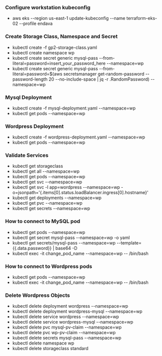 ### Configure workstation kubeconfig

- aws eks --region us-east-1 update-kubeconfig --name terraform-eks-02 --profile endava

### Create Storage Class, Namespace and Secret

- kubectl create -f gp2-storage-class.yaml
- kubectl create namespace wp
- kubectl create secret generic mysql-pass --from-literal=password=insert_your_password_here --namespace=wp
- kubectl create secret generic mysql-pass --from-literal=password=$(aws secretsmanager get-random-password --password-length 20 --no-include-space | jq -r .RandomPassword) --namespace=wp

### Mysql Deployment

- kubectl create -f mysql-deployment.yaml --namespace=wp
- kubectl get pods --namespace=wp

### Wordpress Deployment

- kubectl create -f wordpress-deployment.yaml --namespace=wp
- kubectl get pods --namespace=wp

### Validate Services

- kubectl get storageclass
- kubectl get all --namespace=wp
- kubectl get pods --namespace=wp
- kubectl get svc --namespace=wp
- kubectl get svc -l app=wordpress --namespace=wp -o=jsonpath='{.items[0].status.loadBalancer.ingress[0].hostname}'
- kubectl get deployments --namespace=wp
- kubectl get pvc --namespace=wp
- kubectl get secrets --namespace=wp

### How to connect to MySQL pod 

- kubectl get pods --namespace=wp
- kubectl get secret mysql-pass --namespace=wp -o yaml
- kubectl get secrets/mysql-pass --namespace=wp --template={{.data.password}} | base64 -D
- kubectl exec -it change_pod_name --namespace=wp -- /bin/bash

### How to connect to Wordpress pods

- kubectl get pods --namespace=wp
- kubectl exec -it change_pod_name --namespace=wp -- /bin/bash

### Delete Wordpress Objects

- kubectl delete deployment wordpress --namespace=wp
- kubectl delete deployment wordpress-mysql --namespace=wp
- kubectl delete service wordpress --namespace=wp
- kubectl delete service wordpress-mysql --namespace=wp
- kubectl delete pvc mysql-pv-claim --namespace=wp
- kubectl delete pvc wp-pv-claim --namespace=wp
- kubectl delete secrets mysql-pass --namespace=wp
- kubectl delete namespace wp
- kubectl delete storageclass standard